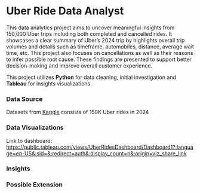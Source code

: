 # Uber Ride Data Analyst

This data analytics project aims to uncover meaningful insights from 150,000 Uber trips including both completed and cancelled rides. It showcases a clear summary of Uber’s 2024 trip by highlights overall trip volumes and details such as timeframe, automobiles, distance, average wait time, etc. This project also focuses on cancellations as well as their reasons to infer possible root cause. These findings are presented to support better decision-making and improve overall customer experience.

This project utilizes **Python** for data cleaning, initial investigation and **Tableau** for insights visualizations. 

### Data Source

Datasets from [Kaggle](https://www.kaggle.com/datasets/yashdevladdha/uber-ride-analytics-dashboard/data) consists of 150K Uber rides in 2024


### Data Visualizations
Link to dashboard: https://public.tableau.com/views/UberRidesDashboard/Dashboard1?:language=en-US&:sid=&:redirect=auth&:display_count=n&:origin=viz_share_link

### Insights


### Possible Extension

